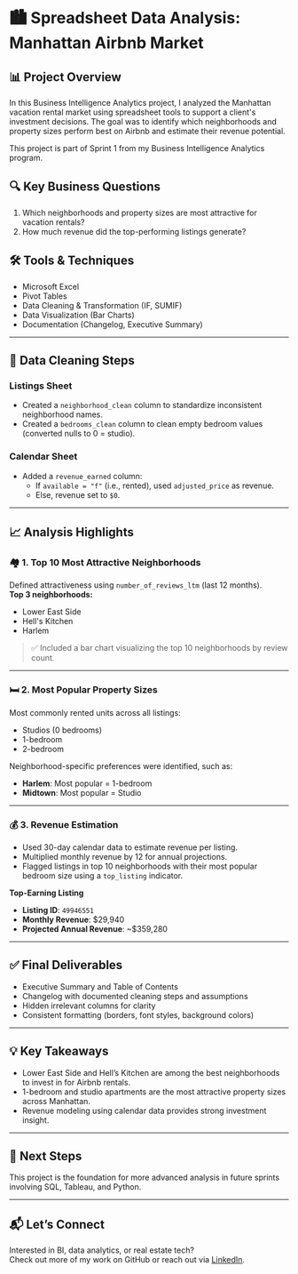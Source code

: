 # 🏙️ Spreadsheet Data Analysis: Manhattan Airbnb Market

## 📊 Project Overview
In this Business Intelligence Analytics project, I analyzed the Manhattan vacation rental market using spreadsheet tools to support a client's investment decisions. The goal was to identify which neighborhoods and property sizes perform best on Airbnb and estimate their revenue potential.

This project is part of Sprint 1 from my Business Intelligence Analytics program.

## 🔍 Key Business Questions
1. Which neighborhoods and property sizes are most attractive for vacation rentals?
2. How much revenue did the top-performing listings generate?

## 🛠 Tools & Techniques
- Microsoft Excel
- Pivot Tables
- Data Cleaning & Transformation (IF, SUMIF)
- Data Visualization (Bar Charts)
- Documentation (Changelog, Executive Summary)

---

## 🧹 Data Cleaning Steps

### Listings Sheet
- Created a `neighborhood_clean` column to standardize inconsistent neighborhood names.
- Created a `bedrooms_clean` column to clean empty bedroom values (converted nulls to 0 = studio).

### Calendar Sheet
- Added a `revenue_earned` column:  
  - If `available = "f"` (i.e., rented), used `adjusted_price` as revenue.  
  - Else, revenue set to `$0`.

---

## 📈 Analysis Highlights

### 🏘️ 1. Top 10 Most Attractive Neighborhoods
Defined attractiveness using `number_of_reviews_ltm` (last 12 months).  
**Top 3 neighborhoods:**
- Lower East Side  
- Hell's Kitchen  
- Harlem  

> ✅ Included a bar chart visualizing the top 10 neighborhoods by review count.

---

### 🛏️ 2. Most Popular Property Sizes
Most commonly rented units across all listings:
- Studios (0 bedrooms)  
- 1-bedroom  
- 2-bedroom  

Neighborhood-specific preferences were identified, such as:
- **Harlem**: Most popular = 1-bedroom  
- **Midtown**: Most popular = Studio

---

### 💰 3. Revenue Estimation
- Used 30-day calendar data to estimate revenue per listing.
- Multiplied monthly revenue by 12 for annual projections.
- Flagged listings in top 10 neighborhoods with their most popular bedroom size using a `top_listing` indicator.

**Top-Earning Listing**
- **Listing ID**: `49946551`  
- **Monthly Revenue**: $29,940  
- **Projected Annual Revenue**: ~$359,280  

---

## ✅ Final Deliverables
- Executive Summary and Table of Contents
- Changelog with documented cleaning steps and assumptions
- Hidden irrelevant columns for clarity
- Consistent formatting (borders, font styles, background colors)

---


## 💡 Key Takeaways
- Lower East Side and Hell’s Kitchen are among the best neighborhoods to invest in for Airbnb rentals.
- 1-bedroom and studio apartments are the most attractive property sizes across Manhattan.
- Revenue modeling using calendar data provides strong investment insight.

---

## 🚀 Next Steps
This project is the foundation for more advanced analysis in future sprints involving SQL, Tableau, and Python.

---

## 📬 Let’s Connect
Interested in BI, data analytics, or real estate tech?  
Check out more of my work on GitHub or reach out via [LinkedIn](your-linkedin-url).
